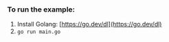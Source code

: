 ### To run the example:

1. Install Golang: [https://go.dev/dl](https://go.dev/dl)
2. `go run main.go`
